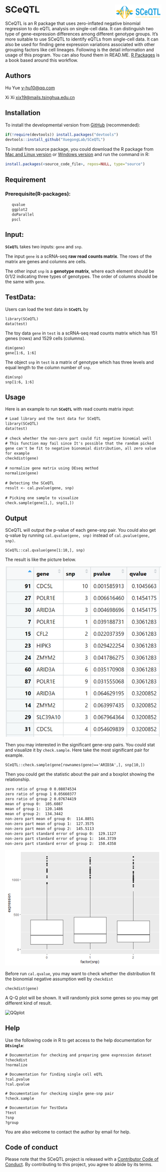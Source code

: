 # SCeQTL <img src="https://github.com/sunfenghao2017/logo/blob/master/logo.png" align="right" height =  50 width= 150/>


SCeQTL is an R package that uses zero-inflated negative binomial regression to do eQTL analysis on single-cell data. It can distinguish two type of gene-expression differences among different genotype groups. It’s more suitable to use SCeQTL to identify eQTLs from single-cell data. It can also be used for finding gene expression variations associated with other grouping factors like cell lineages. Following is the detail information and usage of this program. You can also found them in READ.ME. [R
Packages](http://r-pkgs.had.co.nz/) is a book based around this workflow.
## Authors
Hu Yue <y-hu10@qq.com>

Xi Xi <xix19@mails.tsinghua.edu.cn>


## Installation

To install the developmental version from [GitHub](https://github.com/XuegongLab/SCeQTL) (recommended):

```r
if(!require(devtools)) install.packages("devtools")
devtools::install_github("XuegongLab/SCeQTL")
```

To install from source package, you could download the R package from [Mac and Linux version](http://github.com/XuegongLab/SCeQTL/tree/master/sourcefile/SCeQTL_0.2.0.tar.gz) or [Windows version](http://github.com/XuegongLab/SCeQTL/tree/master/sourcefile/SCeQTL_0.2.0.zip) and run the command in R:

```r
install.packages(<source_code_file>, repos=NULL, type="source")
```

## Requirement

### Prerequisite(R-packages): 
       qvalue
       ggplot2
       doParallel
       pscl

## Input:

**`SCeQTL`** takes two inputs: `gene` and `snp`.

The input `gene` is a scRNA-seq **raw read counts matrix**. The rows of the matrix are genes and columns are cells.

The other input `snp` is a **genotype matrix**, where each element should be 0/1/2 indicating three types of genotypes. The order of columns should be the same with `gene`.

## TestData:
Users can load the test data in **`SCeQTL`** by

```{r Load TestData}
library(SCeQTL)
data(test)
```

The toy data `gene` in `test` is a scRNA-seq read counts matrix which has 151 genes (rows) and 1529 cells (columns).

```{r gene}
dim(gene)
gene[1:6, 1:6]
```

The object `snp` in `test` is a matrix of genotype which has three levels and equal length to the column number of `snp`.

```{r group}
dim(snp)
snp[1:6, 1:6]
```


## Usage

Here is an example to run **`SCeQTL`** with read counts matrix input:

```{r demo1, eval = FALSE}
# Load library and the test data for SCeQTL
library(SCeQTL)
data(test)

# check whether the non-zero part could fit negative binomial well
# This function may fail since It's possible that the random picked gene can't be fit to negative bionomial distribution, all zero value for example
checkdist(gene)

# normalize gene matrix using DEseq method
normalize(gene)

# Detecting the SCeQTL
result <- cal.pvalue(gene, snp)

# Picking one sample to visualize
check.sample(gene[1,], snp[1,])
```

## Output
SCeQTL will output the p-value of each gene-snp pair. You could also get q-value by running `cal.qvalue(gene, snp)` instead of `cal.pvalue(gene, snp)`.

```{r demo1, eval = FALSE}
SCeQTL::cal.qvalue(gene[1:10,], snp)
```

 The result is like the picture below. 

![result](./data/result.png)

Then you may interested in the significant gene-snp pairs. You could stat and visualize it by `check.sample`. Here take the most significant pair for example.

```{r demo1, eval = FALSE}
SCeQTL::check.sample(gene[rownames(gene)=='ARID3A',], snp[10,])
```

Then you could get the statistic about the pair and a boxplot showing the relationship.

```
zero ratio of group 0 0.08074534 
zero ratio of group 1 0.05660377 
zero ratio of group 2 0.07674419 
mean of group 0:  105.6087 
mean of group 1:  120.1486 
mean of group 2:  134.3442 
non-zero part mean of group 0:  114.8851 
non-zero part mean of group 1:  127.3575 
non-zero part mean of group 2:  145.5113 
non-zero part standard error of group 0:  129.1127 
non-zero part standard error of group 1:  144.3739 
non-zero part standard error of group 2:  150.4358 
```
![boxplot](./data/boxplot.png)

Before run `cal.qvalue`, you may want to check whether the distribution fit the bionomial negative assumption well by `checkdist`

```
checkdist(gene)
```

A Q-Q plot will be shown. It will randomly pick some genes so you may get different kind of result.

![QQplot](./data/dist.png)

## Help


Use the following code in R to get access to the help documentation for **`DEsingle`**:

```{r help1, eval = FALSE}
# Documentation for checking and preparing gene expression dataset
?checkdist
?normalize
```

```{r help1, eval = FALSE}
# Documentation for finding single cell eQTL
?cal.pvalue
?cal.qvalue
```

```{r help2, eval = FALSE}
# Documentation for checking single gene-snp pair
?check.sample
```

```{r help3, eval = FALSE}
# Documentation for TestData
?test
?snp
?group
```

You are also welcome to contact the author by email for help.

## Code of conduct

Please note that the SCeQTL project is released with a [Contributor Code of Conduct](.github/CODE_OF_CONDUCT.md). By contributing to this project, you agree to abide by its terms.
